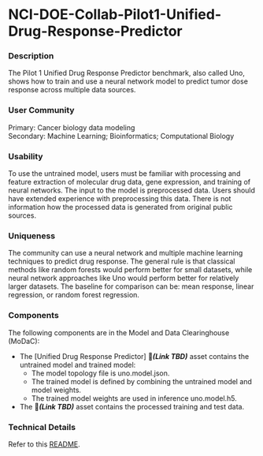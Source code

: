 # NCI-DOE-Collab-Pilot1-Unified-Drug-Response-Predictor

### Description
The Pilot 1 Unified Drug Response Predictor benchmark, also called Uno, shows how to train and use a neural network model to predict tumor dose response across multiple data sources.

### User Community
Primary: Cancer biology data modeling</br>
Secondary: Machine Learning; Bioinformatics; Computational Biology

### Usability
To use the untrained model, users must be familiar with processing and feature extraction of molecular drug data, gene expression, and training of neural networks. The input to the model is preprocessed data. Users should have extended experience with preprocessing this data. There is not information how the processed data is generated from original public sources.

### Uniqueness
The community can use a neural network and multiple machine learning techniques to predict drug response. The general rule is that classical methods like random forests would perform better for small datasets, while neural network approaches like Uno would perform better for relatively larger datasets. The baseline for comparison can be: mean response, linear regression, or random forest regression.

### Components
The following components are in the Model and Data Clearinghouse (MoDaC):
* The [Unified Drug Response Predictor] &#x1F534;_**(Link TBD)**_ asset contains the untrained model and trained model:
  * The model topology file is uno.model.json. 
  * The trained model is defined by combining the untrained model and model weights.
  * The trained model weights are used in inference uno.model.h5.
* The &#x1F534;_**(Link TBD)**_ asset contains the processed training and test data. 

### Technical Details
Refer to this [README](./Pilot1/Uno/README.md).
